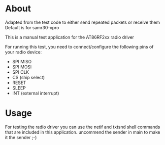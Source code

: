 # About
Adapted from the test code to either send repeated packets or receive them
Default is for samr30-xpro

This is a manual test application for the AT86RF2xx radio driver

For running this test, you need to connect/configure the following pins of your
radio device:
- SPI MISO
- SPI MOSI
- SPI CLK
- CS (ship select)
- RESET
- SLEEP
- INT (external interrupt)

# Usage
For testing the radio driver you can use the netif and txtsnd shell commands
that are included in this application.
uncommend the sender in main to make it the sender ;-)
